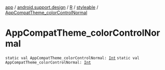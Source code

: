[app](../../../index.md) / [android.support.design](../../index.md) / [R](../index.md) / [styleable](index.md) / [AppCompatTheme_colorControlNormal](.)

# AppCompatTheme_colorControlNormal

`static val AppCompatTheme_colorControlNormal: `[`Int`](https://kotlinlang.org/api/latest/jvm/stdlib/kotlin/-int/index.html)
`static val AppCompatTheme_colorControlNormal: `[`Int`](https://kotlinlang.org/api/latest/jvm/stdlib/kotlin/-int/index.html)